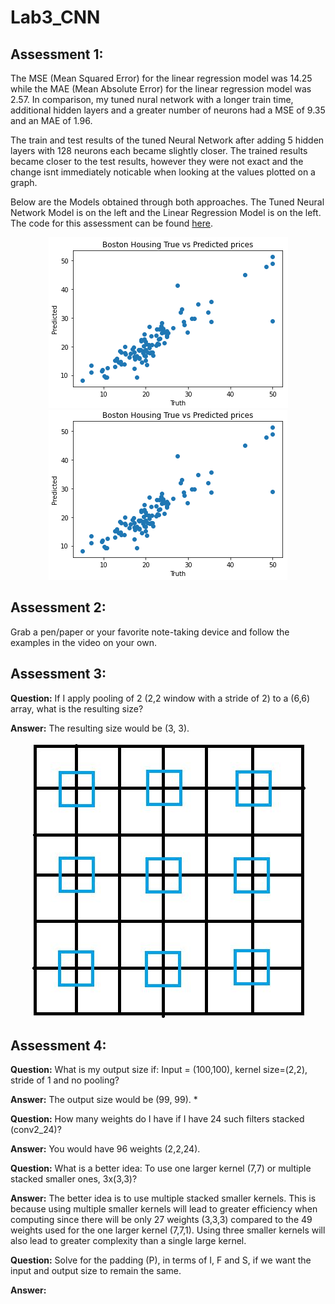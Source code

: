 # Lab3_CNN

## Assessment 1:

  The MSE (Mean Squared Error) for the linear regression model was 14.25 while the MAE (Mean Absolute Error) for the linear regression model was 2.57. In comparison, my tuned nural network with a longer train time, additional hidden layers and a greater number of neurons had a MSE of 9.35 and an MAE of 1.96.

  The train and test results of the tuned Neural Network after adding 5 hidden layers with 128 neurons each became slightly closer. The trained results became closer to the test results, however they were not exact and the change isnt immediately noticable when looking at the values plotted on a graph.
  
  Below are the Models obtained through both approaches. The Tuned Neural Network Model is on the left and the Linear Regression Model is on the left. The code for this assessment can be found [here](https://github.com/serpawatwit/Lab3_CNN/blob/main/Boston_housing_dense_NN_using_Keras_pipeline.ipynb).


<p align="center">
  <img src="Tuned_Neural_Network.PNG">
  <img src="Linear_Regression_Model.PNG">
</p>

## Assessment 2:

  Grab a pen/paper or your favorite note-taking device and follow the examples in the video on your own.  
  
## Assessment 3:

  **Question:** If I apply pooling of 2 (2,2 window with a stride of 2) to a (6,6) array, what is the resulting size?
  
  **Answer:** The resulting size would be (3, 3).
  
<p align="center">
  <img src="A3.JPG">
</p> 
  
## Assessment 4:

  **Question:** What is my output size if: Input = (100,100), kernel size=(2,2), stride of 1 and no pooling? 
  
  **Answer:**  The output size would be (99, 99). *
  
  **Question:** How many weights do I have if I have 24 such filters stacked (conv2_24)?
  
  **Answer:**  You would have 96 weights (2,2,24).
  
  **Question:** What is a better idea: To use one larger kernel (7,7) or multiple stacked smaller ones, 3x(3,3)? 
  
  **Answer:**  The better idea is to use multiple stacked smaller kernels. This is because using multiple smaller kernels will lead to greater efficiency when computing since there will be only 27 weights (3,3,3) compared to the 49 weights used for the one larger kernel (7,7,1). Using three smaller kernels will also lead to greater complexity than a single large kernel.
  
  **Question:** Solve for the padding (P), in terms of I, F and S, if we want the input and output size to remain the same. 
  
  **Answer:** 

